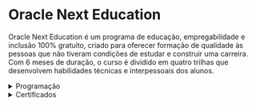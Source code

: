 # Oracle Next Education
Oracle Next Education é um programa de educação, empregabilidade e inclusão 100% gratuito, criado para oferecer formação de qualidade às pessoas que não tiveram condições de estudar e construir uma carreira.  Com 6 meses de duração, o curso é dividido em quatro trilhas que desenvolvem habilidades técnicas e interpessoais dos alunos.

<details>
    <summary>Programação</summary>

[Alura Challenges - Oracle One Cursos Online](https://github.com/LKSFerreira/03_oracle-next-education/blob/main/certificados/iniciante_em_programação_f2t2_-_one.pdf)

</details>

<details>
    <summary>Certificados</summary>

[01 - Lógica de programação I: os primeiros programas com Javascript e HTML](https://github.com/LKSFerreira/oracle-next-education/blob/main/certificados/01_logica_de_programacao_01_-_os_primeiros_programas_com_javascript_e_html.pdf)

[02 - Lógica de programação II: pratique com desenhos, animações e um jogo](https://github.com/LKSFerreira/oracle-next-education/blob/main/certificados/02_logica_de_programacao_02_-_pratique_com_desenhos_animacoes_e_um_jogo.pdf)

[03 - HTML5 e CSS3 parte 1: a primeira página da Web](https://github.com/LKSFerreira/03_oracle-next-education/blob/main/certificados/html5_e_css3_parte_1_-_a_primeira_pagina_da_web.pdf)

[04 - HTML5 e CSS3 parte 2: posicionamento, listas e navegação](https://github.com/LKSFerreira/03_oracle-next-education/blob/main/certificados/04_html5_e_css3_parte_2_-_posicionamento_listas_e_navegacao.pdf)

[05 - HTML5 e CSS3 parte 3: trabalhando com formulários e tabelas](https://github.com/LKSFerreira/03_oracle-next-education/blob/main/certificados/05_html5_e_css3_parte_3_-_trabalhando_com_formularios_e_tabelas.pdf)

[06 - HTML5 e CSS3 parte 4: avançando no CSS](https://github.com/LKSFerreira/03_oracle-next-education/blob/main/certificados/06_html5_e_css3_parte_4_-_avancando_no_css.pdf)

[07 - JavaScript: programando na linguagem da web](https://github.com/LKSFerreira/03_oracle-next-education/blob/main/certificados/07_JavaScript_-_programando_na_linguagem_da_web.pdf)

[08 - Git e Github: controle e compartilhe seu código](https://github.com/LKSFerreira/03_oracle-next-education/blob/main/certificados/08_git_e_github_-_controle_e_compartilhe_seu_codigo.pdf)

</details>